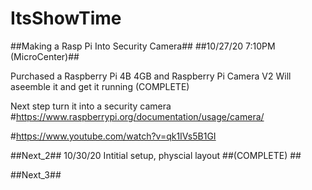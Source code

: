 # ItsShowTime
##Making a Rasp Pi Into Security Camera##
##10/27/20 7:10PM (MicroCenter)##

Purchased a Raspberry Pi 4B 4GB and Raspberry Pi Camera V2
Will aseemble it and get it running (COMPLETE)

Next step turn it into a security camera
#https://www.raspberrypi.org/documentation/usage/camera/

#https://www.youtube.com/watch?v=qk1IVs5B1GI


##Next_2##
10/30/20
Intitial setup, physcial layout 
##(COMPLETE) ##

##Next_3##


